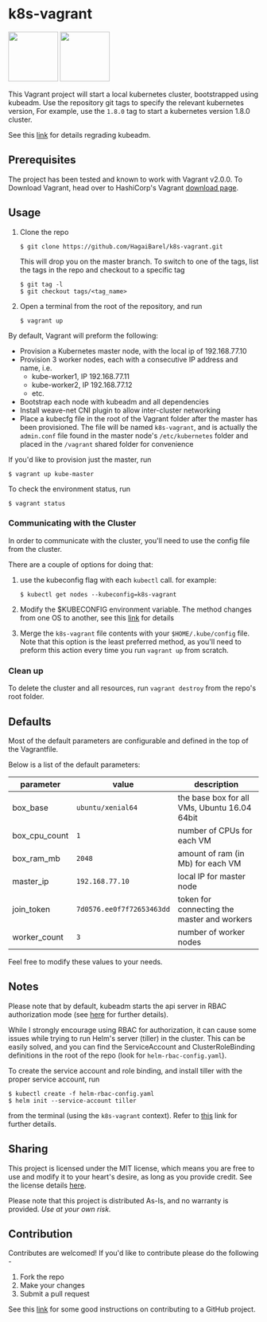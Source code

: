 # k8s-vagrant
<img src="https://kubernetes.io/images/favicon.png" style="width: 100px; height: 100px"> 
<img src="https://hyzxph.media.zestyio.com/Vagrant_VerticalLogo_FullColor.rkvQk0Hax.svg" style="width: 100px; height: 100px">

This Vagrant project will start a local kubernetes cluster, bootstrapped using kubeadm. Use the repository git tags to specify the relevant kubernetes version, For example, use the `1.8.0` tag to start a kubernetes version 1.8.0 cluster.

See this [link](https://kubernetes.io/docs/admin/kubeadm/) for details regrading kubeadm.

## Prerequisites

The project has been tested and known to work with Vagrant v2.0.0. To Download Vagrant, head over to HashiCorp's Vagrant [download page](https://www.vagrantup.com/downloads.html).

## Usage

1. Clone the repo
   ```shell
   $ git clone https://github.com/HagaiBarel/k8s-vagrant.git
   ```

   This will drop you on the master branch. To switch to one of the tags, list the tags in the repo and checkout to a specific tag

   ```shell
   $ git tag -l
   $ git checkout tags/<tag_name>
   ```

2. Open a terminal from the root of the repository, and run

   ```shell
   $ vagrant up
   ```

By default, Vagrant will preform the following:
- Provision a Kubernetes master node, with the local ip of 192.168.77.10
- Provision 3 worker nodes, each with a consecutive IP address and name, i.e. 
  - kube-worker1, IP 192.168.77.11 
  - kube-worker2, IP 192.168.77.12
  - etc. 
- Bootstrap each node with kubeadm and all dependencies
- Install weave-net CNI plugin to allow inter-cluster networking
- Place a kubecfg file in the root of the Vagrant folder after the master has been provisioned. The file will be named `k8s-vagrant`, and is actually the `admin.conf` file found in the master node's `/etc/kubernetes` folder and placed in the `/vagrant` shared folder for convenience

If you'd like to provision just the master, run
```shell
$ vagrant up kube-master
```

To check the environment status, run
```shell
$ vagrant status
```

### Communicating with the Cluster
In order to communicate with the cluster, you'll need to use the config file from the cluster.

There are a couple of options for doing that:
1. use the kubeconfig flag with each `kubectl` call.
   for example:
   ```shell
   $ kubectl get nodes --kubeconfig=k8s-vagrant
   ```

2. Modify the $KUBECONFIG environment variable. The method changes from one OS to another, see this [link](https://kubernetes.io/docs/tasks/access-application-cluster/configure-access-multiple-clusters/#set-the-kubeconfig-environment-variable) for details

3. Merge the `k8s-vagrant` file contents with your `$HOME/.kube/config` file. Note that this option is the least preferred method, as you'll need to preform this action every time you run `vagrant up` from scratch.

### Clean up
To delete the cluster and all resources, run `vagrant destroy` from the repo's root folder.

## Defaults

Most of the default parameters are configurable and defined in the top of the Vagrantfile.

Below is a list of the default parameters:

parameter  | value  | description |
| -------- | ------ | ----------- |
box_base | `ubuntu/xenial64` | the base box for all VMs, Ubuntu 16.04 64bit
box_cpu_count | `1` | number of CPUs for each VM
box_ram_mb | `2048` | amount of ram (in Mb) for each VM
master_ip | `192.168.77.10`| local IP for master node
join_token | `7d0576.ee0f7f72653463dd` | token for connecting the master and workers
worker_count | `3` | number of worker nodes

Feel free to modify these values to your needs.

## Notes

Please note that by default, kubeadm starts the api server in RBAC authorization mode (see [here](https://kubernetes.io/docs/admin/authorization/rbac/) for further details). 

While I strongly encourage using RBAC for authorization, it can cause some issues while trying to run Helm's server (tiller) in the cluster. This can be easily solved, and you can find the ServiceAccount and ClusterRoleBinding definitions in the root of the repo (look for `helm-rbac-config.yaml`).

To create the service account and role binding, and install tiller with the proper service account, run 

```shell
$ kubectl create -f helm-rbac-config.yaml
$ helm init --service-account tiller
```
from the terminal (using the `k8s-vagrant` context). Refer to [this](https://github.com/kubernetes/helm/blob/master/docs/service_accounts.md) link for further details.

## Sharing

This project is licensed under the MIT license, which means you are free to use and modify it to your heart's desire, as long as you provide credit. See the license details [here](https://github.com/HagaiBarel/k8s-vagrant/blob/master/LICENSE).

Please note that this project is distributed As-Is, and no warranty is provided. <i>Use at your own risk.</i>

## Contribution

Contributes are welcomed! If you'd like to contribute please do the following - 
1. Fork the repo
2. Make your changes
3. Submit a pull request

See this [link](https://github.com/MarcDiethelm/contributing/blob/master/README.md) for some good instructions on contributing to a GitHub project.
